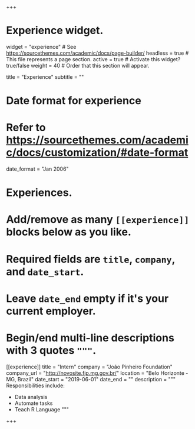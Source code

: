 +++
# Experience widget.
widget = "experience"  # See https://sourcethemes.com/academic/docs/page-builder/
headless = true  # This file represents a page section.
active = true  # Activate this widget? true/false
weight = 40  # Order that this section will appear.

title = "Experience"
subtitle = ""

# Date format for experience
#   Refer to https://sourcethemes.com/academic/docs/customization/#date-format
date_format = "Jan 2006"

# Experiences.
#   Add/remove as many `[[experience]]` blocks below as you like.
#   Required fields are `title`, `company`, and `date_start`.
#   Leave `date_end` empty if it's your current employer.
#   Begin/end multi-line descriptions with 3 quotes `"""`.
[[experience]]
  title = "Intern"
  company = "João Pinheiro Foundation"
  company_url = "http://novosite.fjp.mg.gov.br/"
  location = "Belo Horizonte - MG, Brazil"
  date_start = "2019-06-01"
  date_end = ""
  description = """
  Responsibilities include:
  
  * Data analysis
  * Automate tasks
  * Teach R Language
  """



+++
